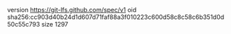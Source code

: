 version https://git-lfs.github.com/spec/v1
oid sha256:cc903d40b24d1d607d71faf88a3f010223c600d58c8c58c6b351d0d50c55c793
size 1297
